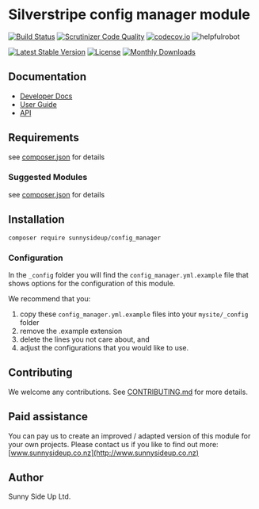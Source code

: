 # Silverstripe config manager module
[![Build Status](https://travis-ci.org/sunnysideup/silverstripe-config_manager.svg?branch=master)](https://travis-ci.org/sunnysideup/silverstripe-config_manager)
[![Scrutinizer Code Quality](https://scrutinizer-ci.com/g/sunnysideup/silverstripe-config_manager/badges/quality-score.png?b=master)](https://scrutinizer-ci.com/g/sunnysideup/silverstripe-config_manager/?branch=master)
[![codecov.io](https://codecov.io/github/sunnysideup/silverstripe-config_manager/coverage.svg?branch=master)](https://codecov.io/github/sunnysideup/silverstripe-config_manager?branch=master)
![helpfulrobot](https://helpfulrobot.io/sunnysideup/config_manager/badge)

[![Latest Stable Version](https://poser.pugx.org/sunnysideup/config_manager/version)](https://packagist.org/packages/sunnysideup/config_manager)
[![License](https://poser.pugx.org/sunnysideup/config_manager/license)](https://packagist.org/packages/sunnysideup/config_manager)
[![Monthly Downloads](https://poser.pugx.org/sunnysideup/config_manager/d/monthly)](https://packagist.org/packages/sunnysideup/config_manager)


## Documentation



 * [Developer Docs](docs/en/INDEX.md)
 * [User Guide](docs/en/userguide.md)
 * [API](http://ssmods.com/apis/config_manager/docs/en/api/)

## Requirements



see [composer.json](composer.json) for details

### Suggested Modules



see [composer.json](composer.json) for details


## Installation


```
composer require sunnysideup/config_manager
```

### Configuration



In the `_config` folder you will find the `config_manager.yml.example`
file that shows options for the configuration of this module.

We recommend that you:

  1. copy these `config_manager.yml.example` files into your
`mysite/_config` folder
  2. remove the .example extension
  3. delete the lines you not care about, and
  4. adjust the configurations that you would like to use.


## Contributing



We welcome any contributions. See [CONTRIBUTING.md](CONTRIBUTING.md) for more details.

## Paid assistance



You can pay us to create an improved / adapted version of this module for your own projects.  Please contact us if you like to find out more: [www.sunnysideup.co.nz](http://www.sunnysideup.co.nz)

## Author



Sunny Side Up Ltd.
